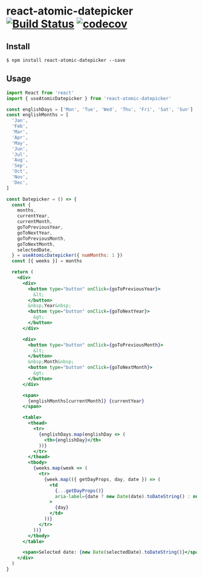 # react-atomic-datepicker [![Build Status](https://travis-ci.com/jroebu14/react-atomic-datepicker.svg?branch=master)](https://travis-ci.com/github/jroebu14/react-atomic-datepicker) [![codecov](https://codecov.io/gh/jroebu14/react-atomic-datepicker/badge.svg?branch=master)](https://codecov.io/gh/jroebu14/react-atomic-datepicker?branch=master)

## Install

```
$ npm install react-atomic-datepicker --save
```

## Usage

```jsx
import React from 'react'
import { useAtomicDatepicker } from 'react-atomic-datepicker'

const englishDays = ['Mon', 'Tue', 'Wed', 'Thu', 'Fri', 'Sat', 'Sun']
const englishMonths = [
  'Jan',
  'Feb',
  'Mar',
  'Apr',
  'May',
  'Jun',
  'Jul',
  'Aug',
  'Sep',
  'Oct',
  'Nov',
  'Dec',
]

const Datepicker = () => {
  const {
    months,
    currentYear,
    currentMonth,
    goToPreviousYear,
    goToNextYear,
    goToPreviousMonth,
    goToNextMonth,
    selectedDate,
  } = useAtomicDatepicker({ numMonths: 1 })
  const [{ weeks }] = months

  return (
    <div>
      <div>
        <button type="button" onClick={goToPreviousYear}>
          &lt;
        </button>
        &nbsp;Year&nbsp;
        <button type="button" onClick={goToNextYear}>
          &gt;
        </button>
      </div>

      <div>
        <button type="button" onClick={goToPreviousMonth}>
          &lt;
        </button>
        &nbsp;Month&nbsp;
        <button type="button" onClick={goToNextMonth}>
          &gt;
        </button>
      </div>

      <span>
        {englishMonths[currentMonth]} {currentYear}
      </span>

      <table>
        <thead>
          <tr>
            {englishDays.map(englishDay => (
              <th>{englishDay}</th>
            ))}
          </tr>
        </thead>
        <tbody>
          {weeks.map(week => (
            <tr>
              {week.map(({ getDayProps, day, date }) => (
                <td
                  {...getDayProps()}
                  aria-label={date ? new Date(date).toDateString() : null}
                >
                  {day}
                </td>
              ))}
            </tr>
          ))}
        </tbody>
      </table>

      <span>Selected date: {new Date(selectedDate).toDateString()}</span>
    </div>
  )
}
```

